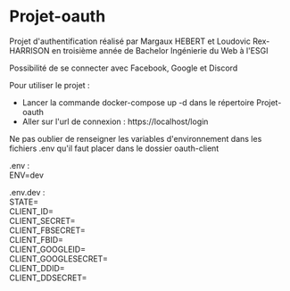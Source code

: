 # Projet-oauth
Projet d'authentification réalisé par Margaux HEBERT et Loudovic Rex-HARRISON en troisième année de Bachelor Ingénierie du Web à l'ESGI 

Possibilité de se connecter avec Facebook, Google et Discord

Pour utiliser le projet :
- Lancer la commande docker-compose up -d dans le répertoire Projet-oauth
- Aller sur l'url de connexion : https://localhost/login

Ne pas oublier de renseigner les variables d'environnement dans les fichiers .env qu'il faut placer dans le dossier oauth-client

.env :  
ENV=dev

.env.dev :  
STATE=  
CLIENT_ID=  
CLIENT_SECRET=  
CLIENT_FBSECRET=  
CLIENT_FBID=  
CLIENT_GOOGLEID=  
CLIENT_GOOGLESECRET=  
CLIENT_DDID=  
CLIENT_DDSECRET=  
